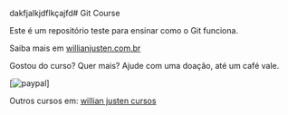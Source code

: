dakfjalkjdflkçajfd# Git Course

Este é um repositório teste para ensinar como o Git funciona.

Saiba mais em [willianjusten.com.br](http://willianjusten.com.br)

Gostou do curso? Quer mais? Ajude com uma doação, até um café vale.

[![paypal](https://www.paypalobjects.com/en_US/i/btn/btn_donateCC_LG.gif)]

Outros cursos em: [willian justen cursos](http://willianjusten.teachble.com)

